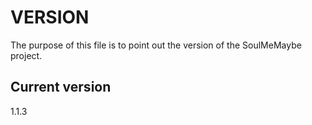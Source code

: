 # VERSION

The purpose of this file is to point out the version of the SoulMeMaybe
project.

## Current version

1.1.3
